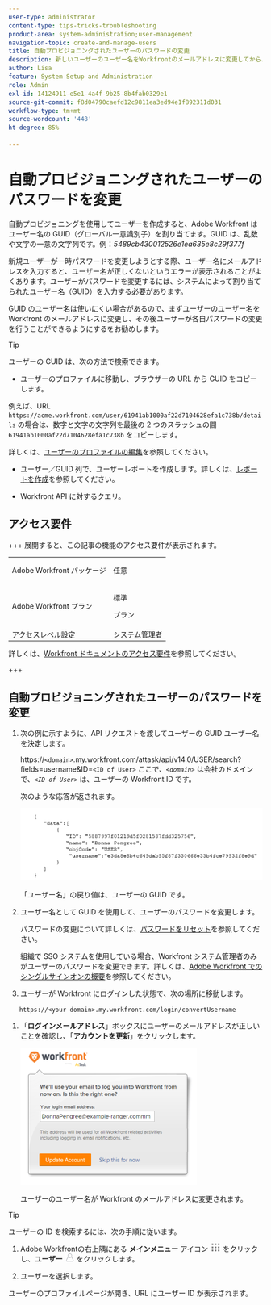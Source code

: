 ```yaml
---
user-type: administrator
content-type: tips-tricks-troubleshooting
product-area: system-administration;user-management
navigation-topic: create-and-manage-users
title: 自動プロビジョニングされたユーザーのパスワードの変更
description: 新しいユーザーのユーザー名をWorkfrontのメールアドレスに変更してから、パスワードを変更できるようにすることをお勧めします。
author: Lisa
feature: System Setup and Administration
role: Admin
exl-id: 14124911-e5e1-4a4f-9b25-8b4fab0329e1
source-git-commit: f8d04790caefd12c9811ea3ed94e1f892311d031
workflow-type: tm+mt
source-wordcount: '448'
ht-degree: 85%

---
```


# 自動プロビジョニングされたユーザーのパスワードを変更

自動プロビジョニングを使用してユーザーを作成すると、Adobe Workfront はユーザー名の GUID（グローバル一意識別子）を割り当てます。GUID は、乱数や文字の一意の文字列です。例：*5489cb430012526e1ea635e8c29f377f*

新規ユーザーが一時パスワードを変更しようとする際、ユーザー名にメールアドレスを入力すると、ユーザー名が正しくないというエラーが表示されることがよくあります。ユーザーがパスワードを変更するには、システムによって割り当てられたユーザー名（GUID）を入力する必要があります。

GUID のユーザー名は使いにくい場合があるので、まずユーザーのユーザー名を Workfront のメールアドレスに変更し、その後ユーザーが各自パスワードの変更を行うことができるようにするをお勧めします。

>[!TIP]
>
>ユーザーの GUID は、次の方法で検索できます。
>
>* ユーザーのプロファイルに移動し、ブラウザーの URL から GUID をコピーします。
>
>  例えば、URL `https://acme.workfront.com/user/61941ab1000af22d7104628efa1c738b/details` の場合は、数字と文字の文字列を最後の 2 つのスラッシュの間 `61941ab1000af22d7104628efa1c738b` をコピーします。
>
>  詳しくは、[ユーザーのプロファイルの編集](../../../administration-and-setup/add-users/create-and-manage-users/edit-a-users-profile.md)を参照してください。
>
>* ユーザー／GUID 列で、ユーザーレポートを作成します。詳しくは、[レポートを作成](../../../reports-and-dashboards/reports/creating-and-managing-reports/create-report.md)を参照してください。
>
>* Workfront API に対するクエリ。
>

## アクセス要件

+++ 展開すると、この記事の機能のアクセス要件が表示されます。

<table style="table-layout:auto"> 
 <col> 
 <col> 
 <tbody> 
  <tr> 
   <td>Adobe Workfront パッケージ</td> 
   <td><p>任意</p></td> 
  </tr> 
  <tr> 
   <td>Adobe Workfront プラン</td> 
   <td><p>標準</p>
       <p>プラン</p></td>
  </tr> 
  <tr> 
   <td>アクセスレベル設定</td> 
   <td>システム管理者</td> 
  </tr> 
 </tbody> 
</table>

詳しくは、[Workfront ドキュメントのアクセス要件](/help/quicksilver/administration-and-setup/add-users/access-levels-and-object-permissions/access-level-requirements-in-documentation.md)を参照してください。

+++

## 自動プロビジョニングされたユーザーのパスワードを変更

1. 次の例に示すように、API リクエストを渡してユーザーの GUID ユーザー名を決定します。

   https://`<domain>`.my.workfront.com/attask/api/v14.0/USER/search?fields=username&amp;ID=`<ID of User>` ここで、*`<domain>`* は会社のドメインで、*`<ID of User>`* は、ユーザーの Workfront ID です。

   次のような応答が返されます。

   ![GUID を取得 &#x200B;](assets/get-guid.png)

   「ユーザー名」の戻り値は、ユーザーの GUID です。

1. ユーザー名として GUID を使用して、ユーザーのパスワードを変更します。

   パスワードの変更について詳しくは、[パスワードをリセット](../../../workfront-basics/manage-your-account-and-profile/managing-your-workfront-account/reset-your-password.md)を参照してください。

   組織で SSO システムを使用している場合、Workfront システム管理者のみがユーザーのパスワードを変更できます。詳しくは、[Adobe Workfront でのシングルサインオンの概要](../../../administration-and-setup/add-users/single-sign-on/sso-in-workfront.md)を参照してください。

1. ユーザーが Workfront にログインした状態で、次の場所に移動します。

```
   https://<your domain>.my.workfront.com/login/convertUsername
```

1. 「**ログインメールアドレス**」ボックスにユーザーのメールアドレスが正しいことを確認し、「**アカウントを更新**」をクリックします。

   ![ユーザー名](assets/guidusername-350x272.png)

   ユーザーのユーザー名が Workfront のメールアドレスに変更されます。

>[!TIP]
>
>ユーザーの ID を検索するには、次の手順に従います。
>
>1. Adobe Workfrontの右上隅にある **メインメニュー** アイコン ![&#x200B; メインメニューアイコン &#x200B;](assets/main-menu-icon.png) をクリックし、**ユーザー** ![&#x200B; ユーザーアイコン &#x200B;](assets/users-icon-in-main-menu.png) をクリックします。
>
>1. ユーザーを選択します。
>
>   ユーザーのプロファイルページが開き、URL にユーザー ID が表示されます。
>

